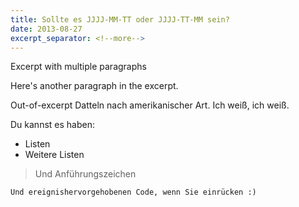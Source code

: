```yaml
---
title: Sollte es JJJJ-MM-TT oder JJJJ-TT-MM sein?
date: 2013-08-27
excerpt_separator: <!--more-->
---
```


Excerpt with multiple paragraphs

Here's another paragraph in the excerpt.
<!--more-->
Out-of-excerpt
Datteln nach amerikanischer Art. Ich weiß, ich weiß.

Du kannst es haben:
* Listen
* Weitere Listen

> Und Anführungszeichen

    Und ereignishervorgehobenen Code, wenn Sie einrücken :)